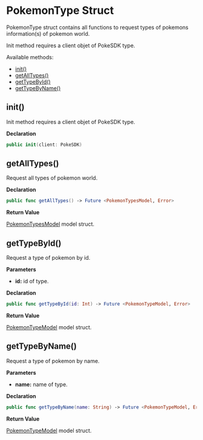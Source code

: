 # PokemonType Struct

PokemonType struct contains all functions to request types of pokemons information(s) of pokemon world.

Init method requires a client objet of PokeSDK type. 

Available methods: 

- [init()](#init)
- [getAllTypes()](#getAllTypes)
- [getTypeById()](#getTypeById)
- [getTypeByName()](#getTypeByName)


## init()

Init method requires a client objet of PokeSDK type.

**Declaration**
```swift
public init(client: PokeSDK)
```

## getAllTypes()

Request all types of pokemon world.

**Declaration**
```swift
public func getAllTypes() -> Future <PokemonTypesModel, Error> 
```

**Return Value**

[PokemonTypesModel](pokemonTypeModels.md#pokemonTypesModel) model struct. 


## getTypeById()

Request a type of pokemon by id.

**Parameters**

- **id:** id of type.

**Declaration**
```swift
public func getTypeById(id: Int) -> Future <PokemonTypeModel, Error>
```

**Return Value**

[PokemonTypeModel](pokemonTypeModels.md#pokemonTypeModel) model struct. 

## getTypeByName()

Request a type of pokemon by name.

**Parameters**

- **name:** name of type.

**Declaration**
```swift
public func getTypeByName(name: String) -> Future <PokemonTypeModel, Error>
```

**Return Value**

[PokemonTypeModel](pokemonTypeModels.md#pokemonTypeModel) model struct. 
